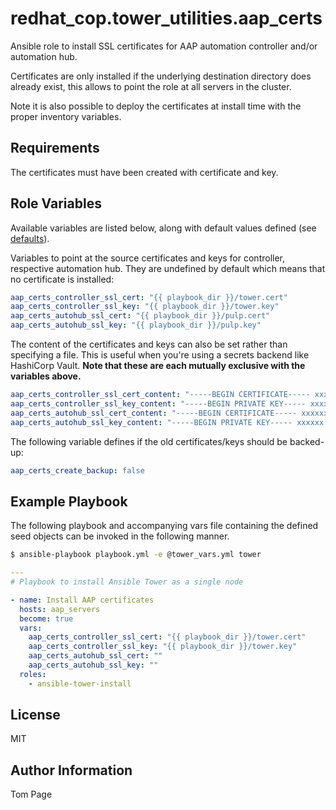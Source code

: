 # redhat\_cop.tower\_utilities.aap\_certs

Ansible role to install SSL certificates for AAP automation controller and/or automation hub.

Certificates are only installed if the underlying destination directory does already exist, this allows to point the role at all servers in the cluster.

Note it is also possible to deploy the certificates at install time with the proper inventory variables.

## Requirements

The certificates must have been created with certificate and key.

## Role Variables

Available variables are listed below, along with default values defined (see [defaults](defaults/main.yml)).

Variables to point at the source certificates and keys for controller, respective automation hub.
They are undefined by default which means that no certificate is installed:

```yaml
aap_certs_controller_ssl_cert: "{{ playbook_dir }}/tower.cert"
aap_certs_controller_ssl_key: "{{ playbook_dir }}/tower.key"
aap_certs_autohub_ssl_cert: "{{ playbook_dir }}/pulp.cert"
aap_certs_autohub_ssl_key: "{{ playbook_dir }}/pulp.key"
```

The content of the certificates and keys can also be set rather than specifying a file. This is useful when you're using a secrets backend like HashiCorp Vault. **Note that these are each mutually exclusive with the variables above.**

```yaml
aap_certs_controller_ssl_cert_content: "-----BEGIN CERTIFICATE----- xxxxxx -----END CERTIFICATE-----"
aap_certs_controller_ssl_key_content: "-----BEGIN PRIVATE KEY----- xxxxxx -----END PRIVATE KEY-----"
aap_certs_autohub_ssl_cert_content: "-----BEGIN CERTIFICATE----- xxxxxx -----END CERTIFICATE-----"
aap_certs_autohub_ssl_key_content: "-----BEGIN PRIVATE KEY----- xxxxxx -----END PRIVATE KEY-----"
```

The following variable defines if the old certificates/keys should be backed-up:

```yaml
aap_certs_create_backup: false
```

## Example Playbook

The following playbook and accompanying vars file containing the defined seed objects can be invoked in the following manner.

```sh
$ ansible-playbook playbook.yml -e @tower_vars.yml tower
```

```yaml
---
# Playbook to install Ansible Tower as a single node

- name: Install AAP certificates
  hosts: aap_servers
  become: true
  vars:
	aap_certs_controller_ssl_cert: "{{ playbook_dir }}/tower.cert"
	aap_certs_controller_ssl_key: "{{ playbook_dir }}/tower.key"
	aap_certs_autohub_ssl_cert: ""
	aap_certs_autohub_ssl_key: ""
  roles:
    - ansible-tower-install
```

## License

MIT

## Author Information

Tom Page
